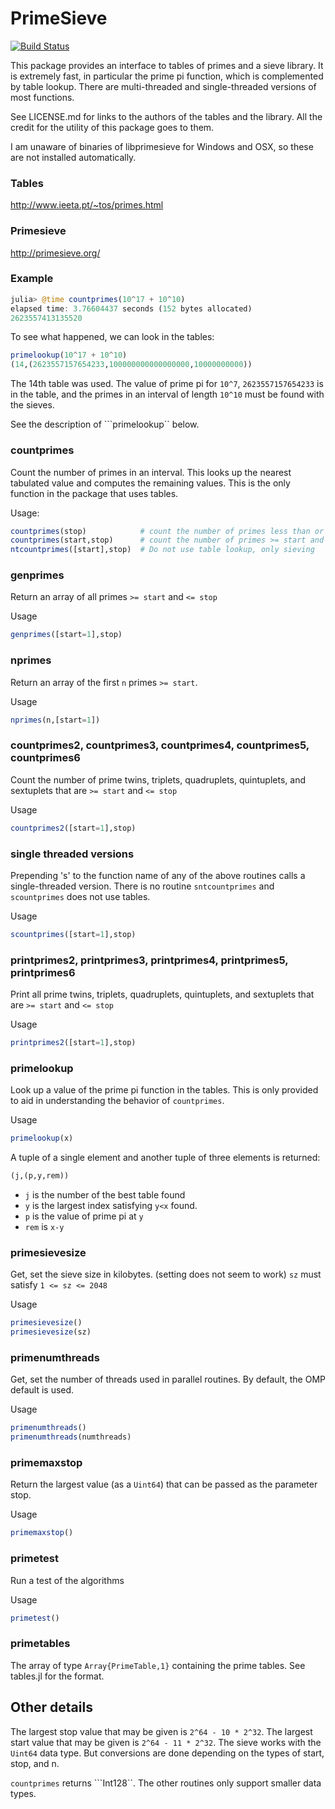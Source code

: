 # PrimeSieve

[![Build Status](https://travis-ci.org/jlapeyre/PrimeSieve.jl.svg?branch=master)](https://travis-ci.org/jlapeyre/PrimeSieve.jl)

This package provides an interface to tables of primes and a sieve library.
It is extremely fast, in particular the prime pi function, which is complemented
by table lookup. There are multi-threaded and single-threaded versions of
most functions.

See LICENSE.md for links to the authors of the tables and the library. All
the credit for the utility of this package goes to them.

I am unaware of binaries of libprimesieve for Windows and OSX, so these
are not installed automatically.

### Tables

http://www.ieeta.pt/~tos/primes.html

### Primesieve

http://primesieve.org/

### Example

```julia
julia> @time countprimes(10^17 + 10^10)
elapsed time: 3.76604437 seconds (152 bytes allocated)
2623557413135520
```

To see what happened, we can look in the tables:

```julia
primelookup(10^17 + 10^10)
(14,(2623557157654233,100000000000000000,10000000000))
```

The 14th table was used. The value of prime pi for ```10^7```,
```2623557157654233``` is in the table, and the primes in an
interval of length ```10^10``` must be found with the sieves.

See the description of ```primelookup`` below.


### countprimes

Count the number of primes in an interval. This looks up the nearest tabulated
value and computes the remaining values. This is the only function in the
package that uses tables.

Usage:
```julia
countprimes(stop)            # count the number of primes less than or equal to stop
countprimes(start,stop)      # count the number of primes >= start and <= stop
ntcountprimes([start],stop)  # Do not use table lookup, only sieving
```

### genprimes

Return an array of all primes ```>= start``` and ```<= stop```

Usage
```julia
genprimes([start=1],stop)
```

### nprimes

Return an array of the first ```n``` primes ```>= start```.

Usage
```julia
nprimes(n,[start=1])
```

### countprimes2, countprimes3, countprimes4, countprimes5, countprimes6

Count the number of prime twins, triplets, quadruplets, quintuplets, and sextuplets
that are ```>= start``` and ```<= stop```

Usage
```julia
countprimes2([start=1],stop)
```

### single threaded versions

Prepending 's' to the function name of any of the above routines
calls a single-threaded version. There is no routine ```sntcountprimes```
and ```scountprimes``` does not use tables.

Usage
```julia
scountprimes([start=1],stop)
```

### printprimes2, printprimes3, printprimes4, printprimes5, printprimes6

Print all prime twins, triplets, quadruplets, quintuplets, and sextuplets
that are ```>= start``` and ```<= stop```

Usage
```julia
printprimes2([start=1],stop)
```

### primelookup

Look up a value of the prime pi function in the tables. This is only provided
to aid in understanding the behavior of ```countprimes```.

Usage
```julia
primelookup(x)
```

A tuple of a single element and another tuple of three elements is returned:

```julia
(j,(p,y,rem))
```
* ```j``` is the number of the best table found
* ```y``` is the largest index satisfying ```y<x``` found.
* ```p``` is the value of prime pi at ```y```
* ```rem``` is ```x-y```


### primesievesize

Get, set the sieve size in kilobytes. (setting does not seem to work)
```sz``` must satisfy  ```1 <= sz <= 2048```

Usage
```julia
primesievesize()
primesievesize(sz)
```

### primenumthreads

Get, set the number of threads used in parallel routines. By default, the
OMP default is used.

Usage
```julia
primenumthreads()
primenumthreads(numthreads)
```

### primemaxstop

Return the largest value (as a ```Uint64```) that can be passed as the parameter
stop.

Usage
```julia
primemaxstop()
```

### primetest

Run a test of the algorithms

Usage
```julia
primetest()
```

### primetables

The array of type ```Array{PrimeTable,1}``` containing the prime tables.
See tables.jl for the format.

## Other details

The largest stop value that may be given is ```2^64 - 10 * 2^32```.
The largest start value that may be given is ```2^64 - 11 * 2^32```.
The sieve works with the ```Uint64``` data type. But conversions are done depending
on the types of start, stop, and n.

```countprimes``` returns ```Int128``. The other routines only support smaller data types.

